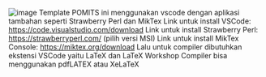 ![image](https://github.com/user-attachments/assets/c8c2358d-283d-49d7-92bb-35f0816c8f16)
Template POMITS ini menggunakan vscode dengan aplikasi tambahan seperti Strawberry Perl dan MikTex
Link untuk install VSCode: https://code.visualstudio.com/download
Link untuk install Strawberry Perl: https://strawberryperl.com/ (pilih versi MSI)
Link untuk install MikTex Console: https://miktex.org/download
Lalu untuk compiler dibutuhkan ekstensi VSCode yaitu LaTeX dan LaTeX Workshop
Compiler bisa menggunakan pdfLATEX atau XeLaTeX
